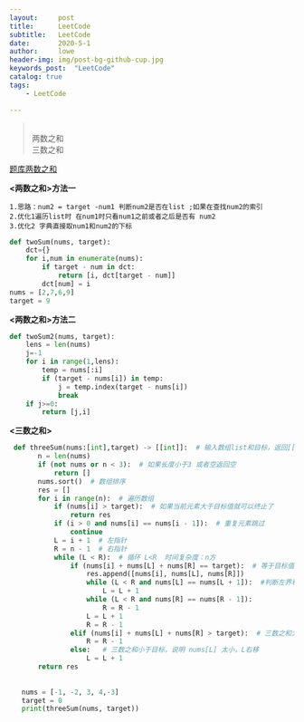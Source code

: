 ```yaml
---
layout:     post
title:      LeetCode
subtitle:   LeetCode
date:       2020-5-1
author:     lowe
header-img: img/post-bg-github-cup.jpg
keywords_post:  "LeetCode"
catalog: true
tags:
    - LeetCode

---
```

><br/>两数之和
><br/>三数之和

[题库两数之和](https://leetcode-cn.com/problems/two-sum/)

************<两数之和>方法一************

    1.思路：num2 = target -num1 判断num2是否在list ;如果在查找num2的索引
    2.优化1遍历list时 在num1时只看num1之前或者之后是否有 num2
    3.优化2 字典直接取num1和num2的下标
   ```python
   def twoSum(nums, target):
       dct={}
       for i,num in enumerate(nums):
           if target - num in dct:
               return [i, dct[target - num]]
           dct[num] = i
   nums = [2,7,6,9]
   target = 9
   ```    

************<两数之和>方法二************
   ```python
   def twoSum2(nums, target):
       lens = len(nums)
       j=-1
       for i in range(1,lens):
           temp = nums[:i]
           if (target - nums[i]) in temp:
               j = temp.index(target - nums[i])
               break
       if j>=0:
           return [j,i]
   ```

************<三数之和>************
```python
 def threeSum(nums:[int],target) -> [[int]]:  # 输入数组list和目标，返回[[]]
       n = len(nums)
       if (not nums or n < 3):  # 如果长度小于3 或者空返回空
           return []
       nums.sort()  # 数组排序
       res = []
       for i in range(n):  # 遍历数组
           if (nums[i] > target):  # 如果当前元素大于目标值就可以终止了
               return res
           if (i > 0 and nums[i] == nums[i - 1]):  # 重复元素跳过
               continue
           L = i + 1  # 左指针
           R = n - 1  # 右指针
           while (L < R):  # 循环 L<R  时间复杂度：n方
               if (nums[i] + nums[L] + nums[R] == target):  # 等于目标值
                   res.append([nums[i], nums[L], nums[R]])
                   while (L < R and nums[L] == nums[L + 1]):  #判断左界和右界是否和下一位置重复，去除重复解。并同时将 L,RL,R 移到下一位置，寻找新的解
                       L = L + 1
                   while (L < R and nums[R] == nums[R - 1]):
                       R = R - 1
                   L = L + 1
                   R = R - 1
               elif (nums[i] + nums[L] + nums[R] > target):  # 三数之和大于目标，说明 nums[R] 太大，R左移
                   R = R - 1
               else:   # 三数之和小于目标，说明 nums[L] 太小，L右移
                   L = L + 1
       return res
   
   
   nums = [-1, -2, 3, 4,-3]
   target = 0
   print(threeSum(nums, target))
  
```
